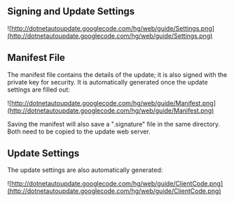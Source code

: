 

## Signing and Update Settings ##

![http://dotnetautoupdate.googlecode.com/hg/web/guide/Settings.png](http://dotnetautoupdate.googlecode.com/hg/web/guide/Settings.png)

## Manifest File ##

The manifest file contains the details of the update; it is also signed with the private key for security. It is automatically generated once the update settings are filled out:

![http://dotnetautoupdate.googlecode.com/hg/web/guide/Manifest.png](http://dotnetautoupdate.googlecode.com/hg/web/guide/Manifest.png)

Saving the manifest will also save a ".signature" file in the same directory. Both need to be copied to the update web server.


## Update Settings ##

The update settings are also automatically generated:

![http://dotnetautoupdate.googlecode.com/hg/web/guide/ClientCode.png](http://dotnetautoupdate.googlecode.com/hg/web/guide/ClientCode.png)